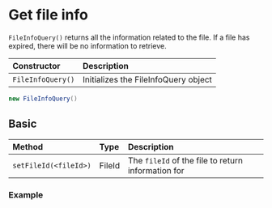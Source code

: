 # Get file info



`FileInfoQuery()` returns all the information related to the file. If a file has expired, there will be no information to retrieve.

| Constructor | Description |
| :--- | :--- |
| `FileInfoQuery()` | Initializes the FileInfoQuery object |

```java
new FileInfoQuery()
```

## Basic

| Method | Type | Description |
| :--- | :--- | :--- |
| `setFileId(<fileId>)` | FileId | The `fileId` of the file to return information for |

### Example

```java

```

